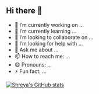 ## Hi there 👋

- 🔭 I’m currently working on ...
- 🌱 I’m currently learning ...
- 👯 I’m looking to collaborate on ...
- 🤔 I’m looking for help with ...
- 💬 Ask me about ...
- 📫 How to reach me: ...
- 😄 Pronouns: ...
- ⚡ Fun fact: ...


[![Shreya's GitHub stats](https://github-readme-stats.vercel.app/api?username=Shreya220&show_icons=true&theme=tokyonight)](https://github.com/anuraghazra/github-readme-stats)
